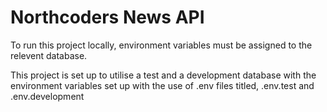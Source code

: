 # Northcoders News API

To run this project locally, environment variables must be assigned to the relevent database.

This project is set up to utilise a test and a development database with the environment variables set up with the use of .env files titled, .env.test and .env.development
